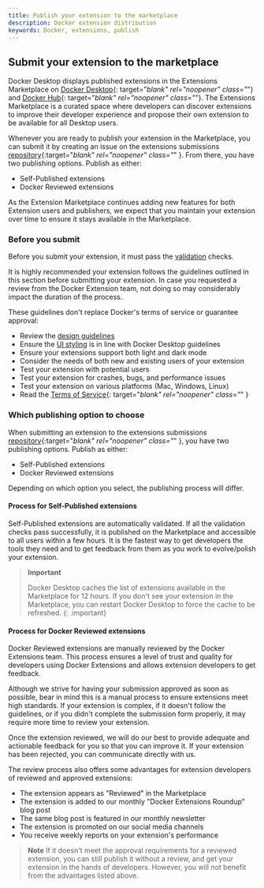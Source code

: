 ```yaml
---
title: Publish your extension to the marketplace
description: Docker extension distribution
keywords: Docker, extensions, publish
---
```


## Submit your extension to the marketplace

Docker Desktop displays published extensions in the Extensions Marketplace on [Docker Desktop](https://open.docker.com/extensions/marketplace){: target="_blank" rel="noopener" class="_"} and [Docker Hub](https://hub.docker.com/search?q=&type=extension){: target="_blank" rel="noopener" class="_"}.
The Extensions Marketplace is a curated space where developers can discover extensions to improve their developer experience and propose their own extension to be available for all Desktop users.

Whenever you are ready to publish your extension in the Marketplace, you can submit it by creating an issue on the
extensions submissions [repository](https://github.com/docker/extensions-submissions/issues/new/choose){:target="_blank" rel="noopener" class="_" }.
From there, you have two publishing options. Publish as either:
- Self-Published extensions
- Docker Reviewed extensions

As the Extension Marketplace continues adding new features for both Extension users and publishers, we expect that you
maintain your extension over time to ensure it stays available in the Marketplace.

### Before you submit

Before you submit your extension, it must pass the [validation](validate.md) checks.

It is highly recommended your extension follows the guidelines outlined in this section before submitting your
extension. In case you requested a review from the Docker Extension team, not doing so may considerably impact the duration of the process.

These guidelines don't replace Docker's terms of service or guarantee approval:
- Review the [design guidelines](../design/design-guidelines.md)
- Ensure the [UI styling](../design/index.md) is in line with Docker Desktop guidelines
- Ensure your extensions support both light and dark mode
- Consider the needs of both new and existing users of your extension
- Test your extension with potential users
- Test your extension for crashes, bugs, and performance issues
- Test your extension on various platforms (Mac, Windows, Linux)
- Read the [Terms of Service](https://www.docker.com/legal/extensions_marketplace_developer_agreement/){: target="_blank" rel="noopener" class="_" }

### Which publishing option to choose

When submitting an extension to the extensions submissions [repository](https://github.com/docker/extensions-submissions/issues/new/choose){:target="_blank" rel="noopener" class="_" }, you have two publishing options. Publish as either:
- Self-Published extensions
- Docker Reviewed extensions

Depending on which option you select, the publishing process will differ.

#### Process for Self-Published extensions

Self-Published extensions are automatically validated. If all the validation checks pass successfully, it is
published on the Marketplace and accessible to all users within a few hours.
It is the fastest way to get developers the tools they need and to get feedback from them as you work to
evolve/polish your extension.

> **Important**
>
> Docker Desktop caches the list of extensions available in the Marketplace for 12 hours. If you don't see your
> extension in the Marketplace, you can restart Docker Desktop to force the cache to be refreshed.
{: .important}


#### Process for Docker Reviewed extensions

Docker Reviewed extensions are manually reviewed by the Docker Extensions team. This process ensures a level of trust
and quality for developers using Docker Extensions and allows extension developers to get feedback.

Although we strive for having your submission approved as soon as possible, bear in mind this is a manual process to
ensure extensions meet high standards. If your extension is complex, if it doesn't follow the guidelines, or if you
didn't complete the submission form properly, it may require more time to review your extension.

Once the extension reviewed, we will do our best to provide adequate and actionable feedback for you so that you can
improve it. If your extension has been rejected, you can communicate directly with us.

The review process also offers some advantages for extension developers of reviewed and approved extensions:
- The extension appears as "Reviewed" in the Marketplace
- The extension is added to our monthly "Docker Extensions Roundup" blog post
- The same blog post is featured in our monthly newsletter
- The extension is promoted on our social media channels
- You receive weekly reports on your extension's performance

> **Note**
> If it doesn't meet the approval requirements for a reviewed extension, you can still publish it without a review,
> and get your extension in the hands of developers. However, you will not benefit from
> the advantages listed above.